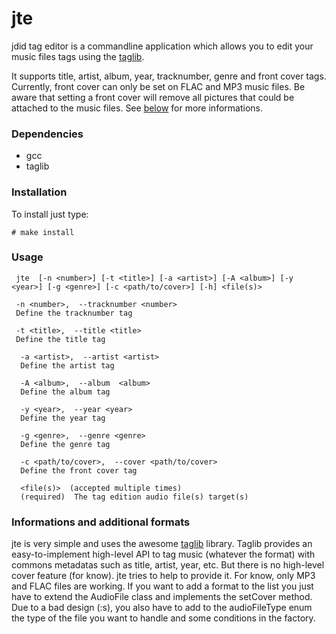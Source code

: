 # jte

jdid tag editor is a commandline application which allows you to edit your music files tags using the [taglib](https://taglib.github.io/).

It supports title, artist, album, year, tracknumber, genre and front cover tags.
Currently, front cover can only be set on FLAC and MP3 music files.
Be aware that setting a front cover will remove all pictures that could be attached to the music files.
See [below](#informations-and-additional-formats) for more informations.

### Dependencies


* gcc
* taglib


### Installation

To install just type:
```
# make install
```


### Usage
```
 jte  [-n <number>] [-t <title>] [-a <artist>] [-A <album>] [-y <year>] [-g <genre>] [-c <path/to/cover>] [-h] <file(s)>

 -n <number>,  --tracknumber <number>  
 Define the tracknumber tag
 
 -t <title>,  --title <title>  
 Define the title tag

  -a <artist>,  --artist <artist>  
  Define the artist tag

  -A <album>,  --album  <album>  
  Define the album tag

  -y <year>,  --year <year>  
  Define the year tag

  -g <genre>,  --genre <genre>  
  Define the genre tag

  -c <path/to/cover>,  --cover <path/to/cover>  
  Define the front cover tag

  <file(s)>  (accepted multiple times)  
  (required)  The tag edition audio file(s) target(s)
```
### Informations and additional formats

jte is very simple and uses the awesome [taglib](https://taglib.github.io/) library. Taglib provides an easy-to-implement high-level API to tag music (whatever the format) with commons metadatas such as title, artist, year, etc.  But there is no high-level cover feature (for know). jte tries to help to provide it. For know, only MP3 and FLAC files are working. If you want to add a format to the list you just have to extend the AudioFile class and implements the setCover method. Due to a bad design (:s), you also have to add to the audioFileType enum the type of the file you want to handle and some conditions in the factory.

